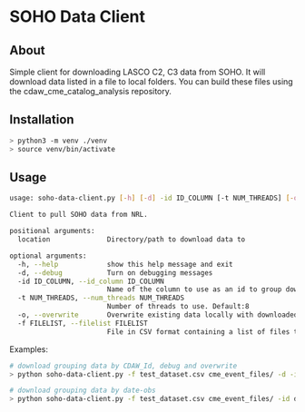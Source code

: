 # SOHO Data Client

## About
Simple client for downloading LASCO C2, C3 data from SOHO. It will download data listed in a file to local folders.
You can build these files using the cdaw\_cme\_catalog\_analysis repository.

## Installation
```bash
> python3 -m venv ./venv
> source venv/bin/activate
```

## Usage
```bash
usage: soho-data-client.py [-h] [-d] -id ID_COLUMN [-t NUM_THREADS] [-o] -f FILELIST location

Client to pull SOHO data from NRL.

positional arguments:
  location              Directory/path to download data to

optional arguments:
  -h, --help            show this help message and exit
  -d, --debug           Turn on debugging messages
  -id ID_COLUMN, --id_column ID_COLUMN
                        Name of the column to use as an id to group downloaded data.
  -t NUM_THREADS, --num_threads NUM_THREADS
                        Number of threads to use. Default:8
  -o, --overwrite       Overwrite existing data locally with downloaded files.
  -f FILELIST, --filelist FILELIST
                        File in CSV format containing a list of files to download.
``` 

Examples:

```bash
# download grouping data by CDAW_Id, debug and overwrite 
> python soho-data-client.py -f test_dataset.csv cme_event_files/ -d -id CDAW_Id -o

# download grouping data by date-obs
> python soho-data-client.py -f test_dataset.csv cme_event_files/ -id date-obs

```
